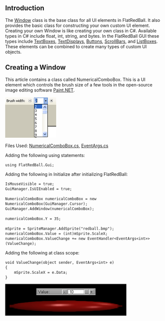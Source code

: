 ## Introduction

The [Window](/frb/docs/index.php?title=FlatRedBall.Gui.Window "FlatRedBall.Gui.Window") class is the base class for all UI elements in FlatRedBall. It also provides the basic class for constructing your own custom UI element. Creating your own Window is like creating your own class in C#. Available types in C# include float, int, string, and bytes. In the FlatRedBall GUI these types include [TextBoxes](/frb/docs/index.php?title=FlatRedBall.Gui.TextBox "FlatRedBall.Gui.TextBox"), [TextDisplays](/frb/docs/index.php?title=FlatRedBall.Gui.TextDisplay "FlatRedBall.Gui.TextDisplay"), [Buttons](/frb/docs/index.php?title=FlatRedBall.Gui.Button "FlatRedBall.Gui.Button"), [ScrollBars](/frb/docs/index.php?title=FlatRedBall.Gui.ScrollBar "FlatRedBall.Gui.ScrollBar"), and [ListBoxes](/frb/docs/index.php?title=FlatRedBall.Gui.ListBox "FlatRedBall.Gui.ListBox"). These elements can be combined to create many types of custom UI objects.

## Creating a Window

This article contains a class called NumericalComboBox. This is a UI element which controls the brush size of a few tools in the open-source image editing software [Paint.NET](http://www.getpaint.net/).

![NumericalComboBox.png](/media/migrated_media-NumericalComboBox.png)

Files Used: [NumericalComboBox.cs](/frb/docs/images/f/f2/NumericalComboBox.cs "NumericalComboBox.cs"), [EventArgs.cs](/frb/docs/images/5/5e/EventArgs.cs "EventArgs.cs")

Adding the following using statements:

    using FlatRedBall.Gui;

Adding the following in Initialize after initializing FlatRedBall:

    IsMouseVisible = true;
    GuiManager.IsUIEnabled = true;

    NumericalComboBox numericalComboBox = new NumericalComboBox(GuiManager.Cursor);
    GuiManager.AddWindow(numericalComboBox);

    numericalComboBox.Y = 35;

    mSprite = SpriteManager.AddSprite("redball.bmp");
    numericalComboBox.Value = (int)mSprite.ScaleX;
    numericalComboBox.ValueChange += new EventHandler<EventArgs<int>>(ValueChange);

Adding the following at class scope:

    void ValueChange(object sender, EventArgs<int> e)
    {
        mSprite.ScaleX = e.Data;
    }

![NumericalComboBoxInEngine.png](/media/migrated_media-NumericalComboBoxInEngine.png)
